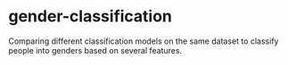 # gender-classification
Comparing different classification models on the same dataset to classify people into genders based on several features.
